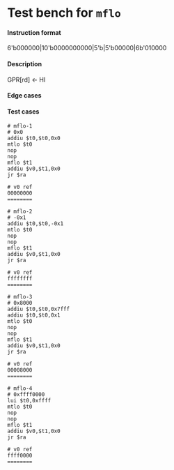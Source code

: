 # Test bench for `mflo`

#### Instruction format

6'b000000|10'b0000000000|5'b<rd>|5'b00000|6b'010000

#### Description

GPR[rd] <- HI

#### Edge cases

#### Test cases

```assembly
# mflo-1
# 0x0
addiu $t0,$t0,0x0
mtlo $t0
nop
nop
mflo $t1
addiu $v0,$t1,0x0
jr $ra

# v0 ref
00000000
========
```

```assembly
# mflo-2
# -0x1
addiu $t0,$t0,-0x1
mtlo $t0
nop
nop
mflo $t1
addiu $v0,$t1,0x0
jr $ra

# v0 ref
ffffffff
========
```

```assembly
# mflo-3
# 0x8000
addiu $t0,$t0,0x7fff
addiu $t0,$t0,0x1
mtlo $t0
nop
nop
mflo $t1
addiu $v0,$t1,0x0
jr $ra

# v0 ref
00008000
========
```

```assembly
# mflo-4
# 0xffff0000
lui $t0,0xffff
mtlo $t0
nop
nop
mflo $t1
addiu $v0,$t1,0x0
jr $ra

# v0 ref
ffff0000
========
```
